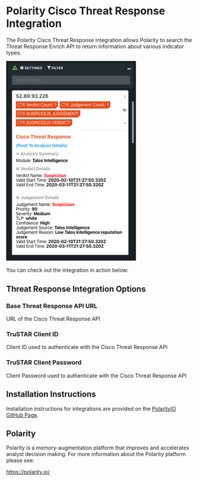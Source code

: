 # Polarity Cisco Threat Response Integration

The Polarity Cisco Threat Response integration allows Polarity to search the Threat Response Enrich API to return information about various indicator types.

<img width="350" alt="Example Integration" src="./assets/integration-example.png">

You can check out the integration in action below:

## Threat Response Integration Options

### Base Threat Response API URL

URL of the Cisco Threat Response API

### TruSTAR Client ID

Client ID used to authenticate with the Cisco Threat Response API

### TruSTAR Client Password

Client Password used to authenticate with the Cisco Threat Response API

## Installation Instructions

Installation instructions for integrations are provided on the [PolarityIO GitHub Page](https://polarityio.github.io/).

## Polarity

Polarity is a memory-augmentation platform that improves and accelerates analyst decision making.  For more information about the Polarity platform please see:

https://polarity.io/
